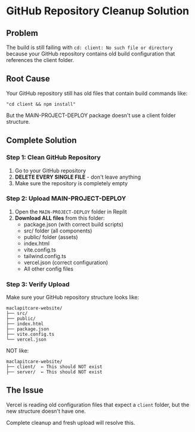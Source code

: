 # GitHub Repository Cleanup Solution

## Problem
The build is still failing with `cd: client: No such file or directory` because your GitHub repository contains old build configuration that references the client folder.

## Root Cause
Your GitHub repository still has old files that contain build commands like:
```
"cd client && npm install"
```

But the MAIN-PROJECT-DEPLOY package doesn't use a client folder structure.

## Complete Solution

### Step 1: Clean GitHub Repository
1. Go to your GitHub repository
2. **DELETE EVERY SINGLE FILE** - don't leave anything
3. Make sure the repository is completely empty

### Step 2: Upload MAIN-PROJECT-DEPLOY
1. Open the `MAIN-PROJECT-DEPLOY` folder in Replit
2. **Download ALL files** from this folder:
   - package.json (with correct build scripts)
   - src/ folder (all components)
   - public/ folder (assets)
   - index.html
   - vite.config.ts
   - tailwind.config.ts
   - vercel.json (correct configuration)
   - All other config files

### Step 3: Verify Upload
Make sure your GitHub repository structure looks like:
```
maclapitcare-website/
├── src/
├── public/
├── index.html
├── package.json
├── vite.config.ts
└── vercel.json
```

NOT like:
```
maclapitcare-website/
├── client/  ← This should NOT exist
├── server/  ← This should NOT exist
```

## The Issue
Vercel is reading old configuration files that expect a `client` folder, but the new structure doesn't have one.

Complete cleanup and fresh upload will resolve this.